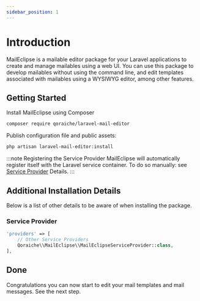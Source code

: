 ```yaml
---
sidebar_position: 1
---
```


# Introduction

MailEclipse is a mailable editor package for your Laravel applications to create and manage mailables using a web UI. You can use this package to develop mailables without using the command line, and edit templates associated with mailables using a WYSIWYG editor, among other features.

## Getting Started

Install MailEclipse using Composer

``` bash
composer require qoraiche/laravel-mail-editor
```

Publish configuration file and public assets:

``` bash
php artisan laravel-mail-editor:install
```

:::note Registering the Service Provider
MailEclipse will automatically register itself with the Laravel service container. To do so manually: see [Service Provider](#service-provider) Details.
:::

## Additional Installation Details

Below is a list of other details to be aware of when installing the package.

### Service Provider

```php {3}
'providers' => [
    // Other Service Providers
    Qoraiche\\MailEclipse\\MailEclipseServiceProvider::class,
],
```

## Done

Congratulations you can now start to edit your mail templates and mail messages. See the next step.
